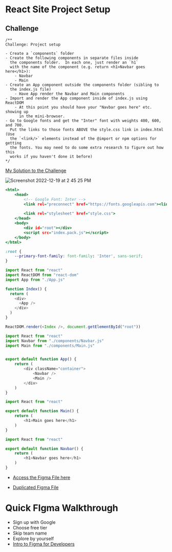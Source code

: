 # React Site Project Setup

## Challenge

```
/**
Challenge: Project setup

- Create a `components` folder
- Create the following components in separate files inside
  the components folder.  In each one, just render an `h1` 
  with the name of the component (e.g. return <h1>Navbar goes here</h1>):
    - Navbar
    - Main
- Create an App component outside the components folder (sibling to
  the index.js file)
    - Have App render the Navbar and Main components
- Import and render the App component inside of index.js using ReactDOM
    - At this point you should have your "Navbar goes here" etc. showing up
      in the mini-browser.
- Go to Google fonts and get the "Inter" font with weights 400, 600, and 700.
  Put the links to those fonts ABOVE the style.css link in index.html (Use
  the `<link/>` elements instead of the @import or npm options for getting
  the fonts. You may need to do some extra research to figure out how this 
  works if you haven't done it before)
*/
```

[My Solution to the Challenge](https://scrimba.com/scrim/co11d466f87fc5bb1b3ea5356)

![Screenshot 2022-12-19 at 2 45 25 PM](https://user-images.githubusercontent.com/89284873/208518147-73972c8d-5cc9-47df-9230-96abcabfa3a4.png)

```index.html
<html>
    <head>
        <!-- Google Font: Inter -->
        <link rel="preconnect" href="https://fonts.googleapis.com"><link rel="preconnect" href="https://fonts.gstatic.com" crossorigin><link href="https://fonts.googleapis.com/css2?family=Inter:wght@400;600;700&display=swap" rel="stylesheet">
        
        <link rel="stylesheet" href="style.css">
    </head>
    <body>
        <div id="root"></div>
        <script src="index.pack.js"></script>
    </body>
</html>
```

```style.css
:root {
    --primary-font-family: font-family: 'Inter', sans-serif;
}
```

```index.js
import React from "react"
import ReactDOM from "react-dom"
import App from "./App.js"

function Index() {
  return (
    <div>
      <App />
    </div>
  )
}

ReactDOM.render(<Index />, document.getElementById("root"))
```

```App.js
import React from "react"
import Navbar from "./components/Navbar.js"
import Main from "./components/Main.js"


export default function App() {
    return (
        <div className="container">
            <Navbar />
            <Main />
        </div>
    )
}
```

```Main.js
import React from "react"

export default function Main() {
    return (
        <h1>Main goes here</h1>
    )
}
```

```Navbar.js
import React from "react"

export default function Navbar() {
    return (
        <h1>Navbar goes here</h1>
    )
}
```

- [Access the Figma File here](https://www.figma.com/file/xA1rJVQOorqMW6xjGdBLcI/ReactFacts?node-id=0%3A1&t=M1DW61i0BVXnP0Jq-0)

- [Duplicated Figma File](https://www.figma.com/file/xdlLu27W7KO7pxLlOtn7E5/ReactFacts-(Copy)?node-id=0%3A1&t=Ed15kJzSrwu8t3Gf-0)

# Quick FIgma Walkthrough

- Sign up with Google
- Choose free tier
- Skip team name
- Explore by yourself
- [Intro to Figma for Developers](https://www.youtube.com/watch?v=ybc2gkvjMDs)

